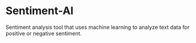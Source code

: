 # Sentiment-AI
Sentiment analysis tool that uses machine learning to analyze text data for positive or negative sentiment.
